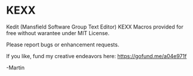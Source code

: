 # KEXX
Kedit (Mansfield Software Group Text Editor) KEXX Macros provided for free without warantee under MIT License.

Please report bugs or enhancement requests.

If you like, fund my creative endeavors here:
https://gofund.me/a04e971f

-Martin
